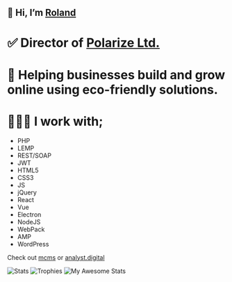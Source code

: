 

## 👋 Hi, I’m [Roland](https://www.rolandfarkas.com)
# ✅ Director of [Polarize Ltd.](https://polarize.ltd)
# 🌱 Helping businesses build and grow online using eco-friendly solutions.
# 👨🏻‍💻 I work with;
* PHP
* LEMP
* REST/SOAP
* JWT
* HTML5
* CSS3
* JS
* jQuery
* React
* Vue
* Electron
* NodeJS
* WebPack
* AMP
* WordPress

Check out [mcms](https://mcms.io) or [analyst.digital](https://analyst.digital)

![Stats](https://github-readme-streak-stats.herokuapp.com/?user=rolandfarkasCOM)
![Trophies](https://github-profile-trophy.vercel.app/?username=rolandfarkasCOM)
![My Awesome Stats](https://awesome-github-stats.azurewebsites.net/user-stats/rolandfarkascom?cardType=level-alternate&theme=github)
<!--
rolandfarkasCOM/rolandfarkasCOM is a ✨ special ✨ repository because its `README.md` (this file) appears on your GitHub profile.
You can click the Preview link to take a look at your changes.
--->
